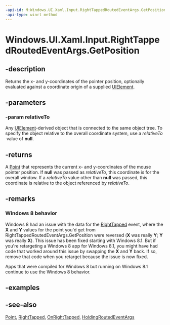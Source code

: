 ```yaml
---
-api-id: M:Windows.UI.Xaml.Input.RightTappedRoutedEventArgs.GetPosition(Windows.UI.Xaml.UIElement)
-api-type: winrt method
---
```


<!-- Method syntax
public Windows.Foundation.Point GetPosition(Windows.UI.Xaml.UIElement relativeTo)
-->

# Windows.UI.Xaml.Input.RightTappedRoutedEventArgs.GetPosition

## -description
Returns the x- and y-coordinates of the pointer position, optionally evaluated against a coordinate origin of a supplied [UIElement](../windows.ui.xaml/uielement.md).



## -parameters
### -param relativeTo
Any [UIElement](../windows.ui.xaml/uielement.md)-derived object that is connected to the same object tree. To specify the object relative to the overall coordinate system, use a *relativeTo*  value of **null**.

## -returns
A [Point](../windows.foundation/point.md) that represents the current x- and y-coordinates of the mouse pointer position. If **null** was passed as *relativeTo*, this coordinate is for the overall window. If a *relativeTo* value other than **null** was passed, this coordinate is relative to the object referenced by *relativeTo*.

## -remarks
<!--The following remark is relevant for Windows 8 > 8.1 migration. See WBB 458128-->
### Windows 8 behavior

Windows 8 had an issue with the data for the [RightTapped](../windows.ui.xaml/uielement_righttapped.md) event, where the **X** and **Y** values for the point you'd get from RightTappedRoutedEventArgs.GetPosition were reversed (**X** was really **Y**; **Y** was really **X**). This issue has been fixed starting with Windows 8.1. But if you're retargeting a Windows 8 app for Windows 8.1, you might have had code that worked around this issue by swapping the **X** and **Y** back. If so, remove that code when you retarget because the issue is now fixed.

Apps that were compiled for Windows 8 but running on Windows 8.1 continue to use the Windows 8 behavior.

## -examples

## -see-also
[Point](../windows.foundation/point.md), [RightTapped](../windows.ui.xaml/uielement_righttapped.md), [OnRightTapped](../windows.ui.xaml.controls/control_onrighttapped_206844945.md), [HoldingRoutedEventArgs](holdingroutedeventargs.md)
